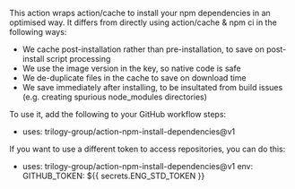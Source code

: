 This action wraps action/cache to install your npm dependencies in an optimised way.
It differs from directly using action/cache & npm ci in the following ways:
* We cache post-installation rather than pre-installation, to save on post-install script processing
* We use the image version in the key, so native code is safe
* We de-duplicate files in the cache to save on download time
* We save immediately after installing, to be insultated from build issues (e.g. creating spurious node_modules directories)

To use it, add the following to your GitHub workflow steps:
- uses: trilogy-group/action-npm-install-dependencies@v1

If you want to use a different token to access repositories, you can do this:
- uses: trilogy-group/action-npm-install-dependencies@v1
  env:
    GITHUB_TOKEN: ${{ secrets.ENG_STD_TOKEN }}
